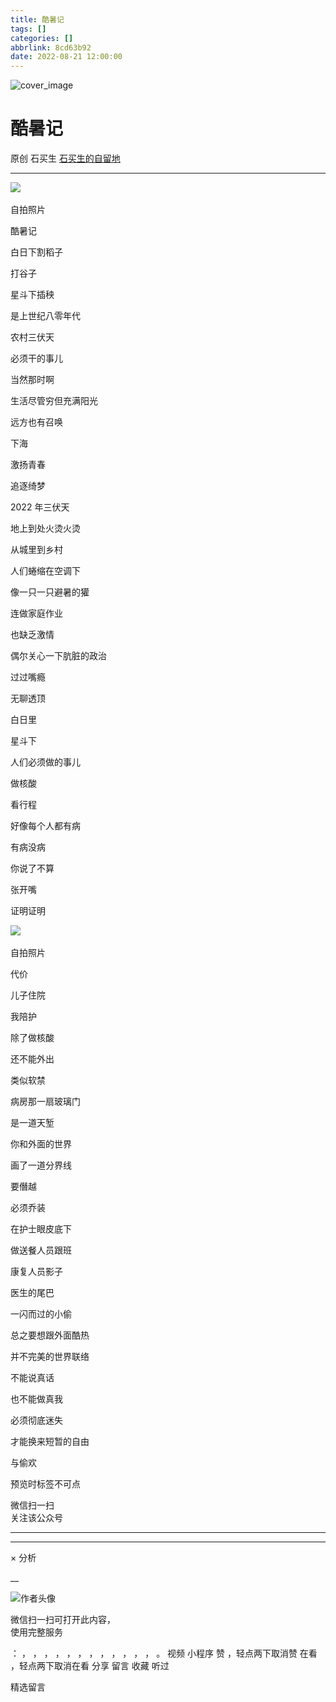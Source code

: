 ```yaml
---
title: 酷暑记
tags: []
categories: []
abbrlink: 8cd63b92
date: 2022-08-21 12:00:00
---
```


![cover_image](20220821酷暑记/img1.jpg)

#  酷暑记

原创  石买生  [ 石买生的自留地 ](javascript:void\(0\);)

__ _ _ _ _

![](20220821酷暑记/img2.png)
​

自拍照片

  

酷暑记

  

白日下割稻子

打谷子

星斗下插秧

是上世纪八零年代

农村三伏天

必须干的事儿

  

当然那时啊

生活尽管穷但充满阳光

远方也有召唤

下海

激扬青春

追逐绮梦

  

2022  年三伏天

地上到处火烫火烫

从城里到乡村

人们蜷缩在空调下

像一只一只避暑的獾

连做家庭作业

也缺乏激情

偶尔关心一下肮脏的政治

过过嘴瘾

无聊透顶

  

白日里

星斗下

人们必须做的事儿

做核酸

看行程

好像每个人都有病

有病没病

你说了不算

张开嘴

证明证明

  

![](20220821酷暑记/img3.png)
​

自拍照片

  

代价

  

儿子住院

我陪护

除了做核酸

还不能外出

类似软禁

病房那一扇玻璃门

是一道天堑

你和外面的世界

画了一道分界线

要僭越

必须乔装

在护士眼皮底下

做送餐人员跟班

康复人员影子

医生的尾巴

一闪而过的小偷

总之要想跟外面酷热

并不完美的世界联络

不能说真话

也不能做真我

必须彻底迷失

才能换来短暂的自由

与偷欢

  

预览时标签不可点

微信扫一扫  
关注该公众号





****



****



×  分析

__

![作者头像](shared/img1.png)

微信扫一扫可打开此内容，  
使用完整服务

：  ，  ，  ，  ，  ，  ，  ，  ，  ，  ，  ，  ，  。  视频  小程序  赞  ，轻点两下取消赞  在看  ，轻点两下取消在看
分享  留言  收藏  听过

精选留言

